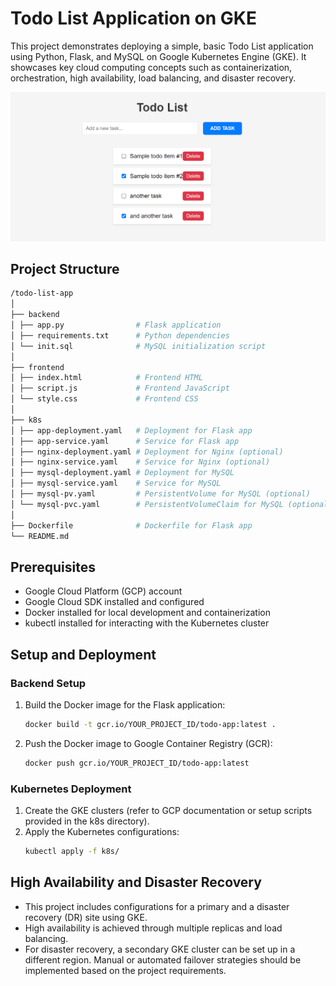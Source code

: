 # Todo List Application on GKE

This project demonstrates deploying a simple, basic Todo List application using Python, Flask, and MySQL on Google Kubernetes Engine (GKE). It showcases key cloud computing concepts such as containerization, orchestration, high availability, load balancing, and disaster recovery.

![Screenshot](Screenshot.png)

## Project Structure

```graphql
/todo-list-app
│
├── backend
│ ├── app.py                # Flask application
│ ├── requirements.txt      # Python dependencies
│ └── init.sql              # MySQL initialization script
│
├── frontend
│ ├── index.html            # Frontend HTML
│ ├── script.js             # Frontend JavaScript
│ └── style.css             # Frontend CSS
│
├── k8s
│ ├── app-deployment.yaml   # Deployment for Flask app
│ ├── app-service.yaml      # Service for Flask app
│ ├── nginx-deployment.yaml # Deployment for Nginx (optional)
│ ├── nginx-service.yaml    # Service for Nginx (optional)
│ ├── mysql-deployment.yaml # Deployment for MySQL
│ ├── mysql-service.yaml    # Service for MySQL
│ ├── mysql-pv.yaml         # PersistentVolume for MySQL (optional)
│ └── mysql-pvc.yaml        # PersistentVolumeClaim for MySQL (optional)
│
├── Dockerfile              # Dockerfile for Flask app
└── README.md
```

## Prerequisites

- Google Cloud Platform (GCP) account
- Google Cloud SDK installed and configured
- Docker installed for local development and containerization
- kubectl installed for interacting with the Kubernetes cluster

## Setup and Deployment

### Backend Setup


1. Build the Docker image for the Flask application:
   ```bash
   docker build -t gcr.io/YOUR_PROJECT_ID/todo-app:latest .
   ```
2. Push the Docker image to Google Container Registry (GCR):
   ```bash
   docker push gcr.io/YOUR_PROJECT_ID/todo-app:latest
   ```

### Kubernetes Deployment

1. Create the GKE clusters (refer to GCP documentation or setup scripts provided in the k8s directory).
2. Apply the Kubernetes configurations:
   ```bash
   kubectl apply -f k8s/
   ```

## High Availability and Disaster Recovery
- This project includes configurations for a primary and a disaster recovery (DR) site using GKE.
- High availability is achieved through multiple replicas and load balancing.
- For disaster recovery, a secondary GKE cluster can be set up in a different region. Manual or automated failover strategies should be implemented based on the project requirements.

